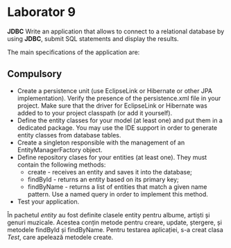 # Laborator 9

**JDBC**
Write an application that allows to connect to a relational database by using **JDBC**, submit SQL statements and display the results.

The main specifications of the application are:

## Compulsory

- Create a persistence unit (use EclipseLink or Hibernate or other JPA implementation).
Verify the presence of the persistence.xml file in your project. Make sure that the driver for EclipseLink or Hibernate was added to to your project classpath (or add it yourself).
- Define the entity classes for your model (at least one) and put them in a dedicated package. You may use the IDE support in order to generate entity classes from database tables.
- Create a singleton responsible with the management of an EntityManagerFactory object.
- Define repository clases for your entities (at least one). They must contain the following methods:
  - create - receives an entity and saves it into the database;
  - findById - returns an entity based on its primary key;
  - findByName - returns a list of entities that match a given name pattern. Use a named query in order to implement this method.
- Test your application.

În pachetul *entity* au fost definite clasele entity pentru albume, artiști și genuri muzicale. Acestea conțin metode pentru creare, update, ștergere, și metodele findById și findByName. Pentru testarea aplicației, s-a creat clasa *Test*, care apelează metodele create.